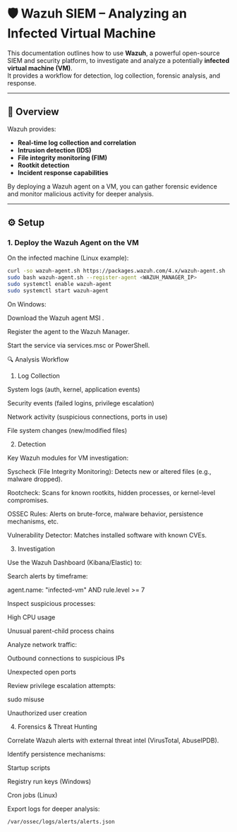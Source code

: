# 🛡️ Wazuh SIEM – Analyzing an Infected Virtual Machine

This documentation outlines how to use **Wazuh**, a powerful open-source SIEM and security platform, to investigate and analyze a potentially **infected virtual machine (VM)**.  
It provides a workflow for detection, log collection, forensic analysis, and response.

---

## 📌 Overview

Wazuh provides:
- **Real-time log collection and correlation**
- **Intrusion detection (IDS)**
- **File integrity monitoring (FIM)**
- **Rootkit detection**
- **Incident response capabilities**

By deploying a Wazuh agent on a VM, you can gather forensic evidence and monitor malicious activity for deeper analysis.

---

## ⚙️ Setup

### 1. Deploy the Wazuh Agent on the VM
On the infected machine (Linux example):
```bash
curl -so wazuh-agent.sh https://packages.wazuh.com/4.x/wazuh-agent.sh
sudo bash wazuh-agent.sh --register-agent <WAZUH_MANAGER_IP>
sudo systemctl enable wazuh-agent
sudo systemctl start wazuh-agent
```


On Windows:

Download the Wazuh agent MSI
.

Register the agent to the Wazuh Manager.

Start the service via services.msc or PowerShell.

🔍 Analysis Workflow
1. Log Collection

System logs (auth, kernel, application events)

Security events (failed logins, privilege escalation)

Network activity (suspicious connections, ports in use)

File system changes (new/modified files)

2. Detection

Key Wazuh modules for VM investigation:

Syscheck (File Integrity Monitoring):
Detects new or altered files (e.g., malware dropped).

Rootcheck:
Scans for known rootkits, hidden processes, or kernel-level compromises.

OSSEC Rules:
Alerts on brute-force, malware behavior, persistence mechanisms, etc.

Vulnerability Detector:
Matches installed software with known CVEs.

3. Investigation

Use the Wazuh Dashboard (Kibana/Elastic) to:

Search alerts by timeframe:

agent.name: "infected-vm" AND rule.level >= 7


Inspect suspicious processes:

High CPU usage

Unusual parent-child process chains

Analyze network traffic:

Outbound connections to suspicious IPs

Unexpected open ports

Review privilege escalation attempts:

sudo misuse

Unauthorized user creation

4. Forensics & Threat Hunting

Correlate Wazuh alerts with external threat intel (VirusTotal, AbuseIPDB).

Identify persistence mechanisms:

Startup scripts

Registry run keys (Windows)

Cron jobs (Linux)

Export logs for deeper analysis:
```bash
/var/ossec/logs/alerts/alerts.json
```




